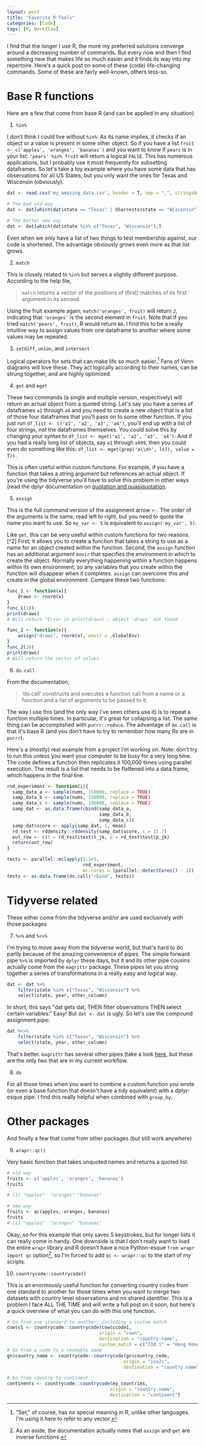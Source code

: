 ```yaml
---
layout: post
title: "Favorite R Tools"
categories: [Code]
tags: [R, Workflow]
---
```

I find that the longer I use R, the more my preferred solutions converge around a decreasing number of commands. But every now and then I find something new that makes life so much easier and it finds its way into my repertoire. Here's a quick post on some of these (code) life-changing commands. Some of these are fairly well-known, others less-so. 

# Base R functions
Here are a few that come from base R (and can be applied in any situation)

1. `%in%`

 I don't think I could live without `%in%`. As its name implies, it checks if an object or a value is present in some other object. So if you have a list `fruit <- c('apples', 'oranges', 'bananas')` and you want to know if `pears` is in your list: `'pears' %in% fruit` will return a logical `FALSE`. This has numerous applications, but I probably use it most frequently for subsetting dataframes. So let's take a toy example where you have some data that has observations for all US States, but you only want the ones for Texas and Wisconsin (obviously).

 ```R
 dat <- read.csv('my_amazing_data.csv', header = T, sep = ",", stringsAsFactors = F)
 
 # The bad old way
 dat <- dat[which(dat$state == "Texas" | USarrests$state == "Wisconsin"),]
 
 # The better new way
 dat <- dat[which(dat$state %in% c("Texas", "Wisconsin"),]
 ```

 Even when we only have a list of two things to test membership against, our code is shortened. The advantage obviously grows even more as that list grows. 

2. `match`

 This is closely related to `%in%` but serves a slightly different purpose. According to the help file, 

 > `match` returns a vector of the positions of (first) matches of its first argument in its second.

 Using the fruit example again, `match('oranges', fruit)` will return `2`, indicating that `'oranges'` is the second element in `fruit`. Note that if you tried `match('pears', fruit)`, R would return `NA`. I find this to be a really intuitive way to assign values from one dataframe to another where some values may be repeated. 

3. `setdiff`, `union`, and `intersect`

 Logical operators for sets that can make life so much easier.[^1] Fans of Venn diagrams will love these. They act logically according to their names, can be strung together, and are highly optimized. 

4. `get` and `mget`

 These two commands (a single and multiple version, respectively) will return an actual object from a quoted string. Let's say you have a series of dataframes `a1` through `a4` and you need to create a new object that is a list of those four dataframes that you'll pass on to some other function. If you just run `df_list <- c('a1', 'a2', 'a3', 'a4')`, you'll end up with a list of four strings, not the dataframes themselves. You could solve this by changing your syntax to `df_list <- mget('a1', 'a2', 'a3', 'a4')`. And if you had a really long list of objects, say `a1` through `a999`, then you could even do something like this: `df_list <- mget(grep('a\\d+', ls(), value = T))`. 
 
 This is often useful within custom functions. For example, if you have a function that takes a string argument but references an actual object. If you're using the tidyverse you'll have to solve this problem in other ways (read the dplyr documentation on [quotation and quasiquotation](https://dplyr.tidyverse.org/articles/programming.html#quoting).

5. `assign`

 This is the full command version of the assignment arrow `<-`. The order of the arguments is the same, read left to right, but you need to quote the name you want to use. So `my_var <- 5` is equivalent to `assign('my_var', 5)`. 
 
 Like `get`, this can be very useful within custom functions for two reasons.[^2] First, it allows you to create a function that takes a string to use as a name for an object created within the function. Second, the `assign` function has an additional argument `envir` that specifies the environment in which to create the object. Normally everything happening within a function happens within its own environment, so any variables that you create within the function will disappear when it completes. `assign` can overcome this and create in the global environment. Compare these two functions:

 ```r
 func_1 <- function(x){
     draws <- rnorm(x)
 }
 func_1(10)
 print(draws)
 # Will return "Error in print(draws) : object 'draws' not found
 
 func_2 <- function(x){
     assign("draws", rnorm(x), envir = .GlobalEnv)
 }
 func_2(10)
 print(draws)
 # Will return the vector of values
 ```

6. `do.call`

 From the documentation,

 > ‘do.call’ constructs and executes a function call from a name or a function and a list of arguments to be passed to it.

 The way I use this (and the only way I've seen others use it) is to repeat a function multiple times. In particular, it's great for collapsing a list. The same thing can be accomplished with `purrr::reduce`. The advantage of `do.call` is that it's base R (and you don't have to try to remember how many Rs are in `purrr`). 
 
 Here's a (mostly) real example from a project I'm working on. Note: don't try to run this unless you want your computer to be busy for a very long time. The code defines a function then replicates it 100,000 times using parallel execution. The result is a list that needs to be flattened into a data.frame, which happens in the final line.
 
 ```r
 rnd_experiment <- function(i){
   samp_data_a <- sample(nums, 150000, replace = TRUE)
   samp_data_b <- sample(nums, 150000, replace = TRUE)
   samp_data_c <- sample(nums, 150000, replace = TRUE)
   samp_dat <- as.data.frame(cbind(samp_data_a,
                                   samp_data_b,
                                   samp_data_c))
   samp_dat$score <- apply(samp_dat, 1, mean)
   rd_test <- rddensity::rddensity(samp_dat$score, c = 15.7)
   out_row <- c(t = rd_test$test$t_jk, p = rd_test$test$p_jk)
   return(out_row)
 }
 
 tests <- parallel::mclapply(1:1e5,
                             rnd_experiment,
                             mc.cores = (parallel::detectCores() - 1))
 tests <- as.data.frame(do.call("rbind", tests))
 ```

# Tidyverse related
These either come from the tidyverse and/or are used exclusively with those packages

7. `%>%` and `%<>%`

 I'm trying to move away from the tidyverse world, but that's hard to do partly because of the amazing convenience of pipes. The simple forward pipe `%>%` is imported by `dplyr` these days, but it and its other pipe cousins actually come from the `magrittr` package. These pipes let you string together a series of transformations in a really easy and logical way.
 
 ```R
 dat <- dat %>%
     filter(state %in% c("Texas", "Wisconsin") %>%
     select(state, year, other_column)
 ```
 
 In short, this says "dat gets dat, THEN filter observations THEN select certain variables." Easy! But `dat <- dat` is ugly. So let's use the compound assignment pipe:
 
 ```R
 dat %<>%
     filter(state %in% c("Texas", "Wisconsin") %>%
     select(state, year, other_column)
 ```
 
 That's better. `magrittr` has several other pipes (take a look [here](https://cran.r-project.org/web/packages/magrittr/vignettes/magrittr.html), but these are the only two that are in my current workflow. 

8. `do`

 For all those times when you want to combine a custom function you wrote (or even a base function that doesn't have a tidy equivalent) with a dplyr-esque pipe. I find this really helpful when combined with `group_by`.

# Other packages
And finally a few that come from other packages (but still work anywhere)

9. `wrapr::qc()`

 Very basic function that takes unquoted names and returns a quoted list. 
 
 ```R
 # old way
 fruits <- c('apples', 'oranges', 'bananas')
 fruits
 
 # [1] "apples"  "oranges" "bananas"
 
 # new way
 fruits <- qc(apples, oranges, bananas)
 fruits
 # [1] "apples"  "oranges" "bananas"
 ```
 
 Okay, so for this example that only saves 5 keystrokes, but for longer lists it can really come in handy. One downside is that I don't really want to load the entire `wrapr` library and R doesn't have a nice Python-esque `from wrapr import qc` option[^3], so I'm forced to add `qc <- wrapr::qc` to the start of my scripts.

10. `countrycode::countrycode()`

 This is an enormously useful function for converting country codes from one standard to another for those times when you want to merge two datasets with country level observations and no shared identifier. This is a problem I face ALL THE TIME and will write a full post on it soon, but here's a quick overview of what you can do with this one function.
 
  ```R
 # Go from one standard to another, including a custom match
 cow$c1 <- countrycode::countrycode(cow$ccode1,
                                    origin = "cown",
                                    destination = "country.name",
                                    custom_match = c("710.1" = "Hong Kong"))
 # Go from a code to a readable name
 gn$country_name <- countrycode::countrycode(gn$country_code,
                                             origin = "iso2c",
                                             destination = "country.name")
 
 # Go from country to continent
 continents <- countrycode::countrycode(my_countries,
                                        origin = "country.name",
                                        destination = "continent")
 ```

[^1]: "Set," of course, has no special meaning in R, unlike other languages. I'm using it here to refer to any vector.
[^3]: As an aside, the documentation actually notes that `assign` and `get` are inverse functions.
[^3]: At least it doesn't as far as I'm aware. Please disabuse me of this idea if such a solution exists.

